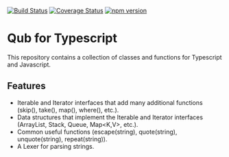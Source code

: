 [![Build Status](https://travis-ci.org/danschultequb/qub-typescript.svg?branch=master)](https://travis-ci.org/danschultequb/qub-typescript)
[![Coverage Status](https://coveralls.io/repos/github/danschultequb/qub-typescript/badge.svg?branch=master)](https://coveralls.io/github/danschultequb/qub-typescript?branch=master)
[![npm version](https://badge.fury.io/js/qub.svg)](https://badge.fury.io/js/qub)

# Qub for Typescript

This repository contains a collection of classes and functions for Typescript and Javascript.

## Features

- Iterable<T> and Iterator<T> interfaces that add many additional functions (skip(), take(), map(), where(), etc.).
- Data structures that implement the Iterable<T> and Iterator<T> interfaces (ArrayList<T>, Stack<T>, Queue<T>, Map<K,V>, etc.).
- Common useful functions (escape(string), quote(string), unquote(string), repeat(string)).
- A Lexer for parsing strings.
